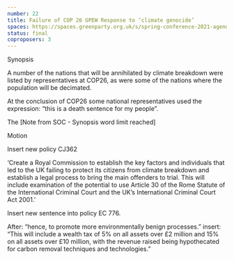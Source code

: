 ```yaml
---
number: 22
title: Failure of COP 26 GPEW Response to ‘climate genocide’
spaces: https://spaces.greenparty.org.uk/s/spring-conference-2021-agenda-forum2/?contentId=78226
status: final
coproposers: 3
---
```

Synopsis


A number of the nations that will be annihilated by climate breakdown were listed by representatives at COP26, as were some of the nations where the population will be decimated.


At the conclusion of COP26 some national representatives used the expression: “this is a death sentence for my people”.


The [Note from SOC - Synopsis word limit reached]



Motion


Insert new policy CJ362


‘Create a Royal Commission to establish the key factors and individuals that led to the UK failing to protect its citizens from climate breakdown and establish a legal process to bring the main offenders to trial. This will include examination of the potential to use Article 30 of the Rome Statute of the International Criminal Court and the UK’s International Criminal Court Act 2001.’


Insert new sentence into policy EC 776.


After: “hence, to promote more environmentally benign processes.” insert: “This will include a wealth tax of 5% on all assets over £2 million and 15% on all assets over £10 million, with the revenue raised being hypothecated for carbon removal techniques and technologies.”

